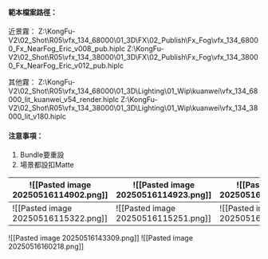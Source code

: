 #### 範本檔案路徑：
近景霧：
Z:\KongFu-V2\02_Shot\R05\vfx_134_68000\01_3D\FX\02_Publish\Fx_Fog\vfx_134_68000_Fx_NearFog_Eric_v008_pub.hiplc
Z:\KongFu-V2\02_Shot\R05\vfx_134_38000\01_3D\FX\02_Publish\Fx_Fog\vfx_134_38000_Fx_NearFog_Eric_v012_pub.hiplc

其他霧：
Z:\KongFu-V2\02_Shot\R05\vfx_134_68000\01_3D\Lighting\01_Wip\kuanwei\vfx_134_68000_lit_kuanwei_v54_render.hiplc
Z:\KongFu-V2\02_Shot\R05\vfx_134_38000\01_3D\Lighting\01_Wip\kuanwei\vfx_134_38000_lit_v180.hiplc

#### 注意事項：
1. Bundle要重設
2. 場景都設扣Matte

| ![[Pasted image 20250516114902.png]] | ![[Pasted image 20250516114923.png]] | ![[Pasted image 20250516115000.png]] |
| ------------------------------------ | ------------------------------------ | ------------------------------------ |
| ![[Pasted image 20250516115322.png]] | ![[Pasted image 20250516115251.png]] | ![[Pasted image 20250516121122.png]] |

![[Pasted image 20250516143309.png]]
![[Pasted image 20250516160218.png]]